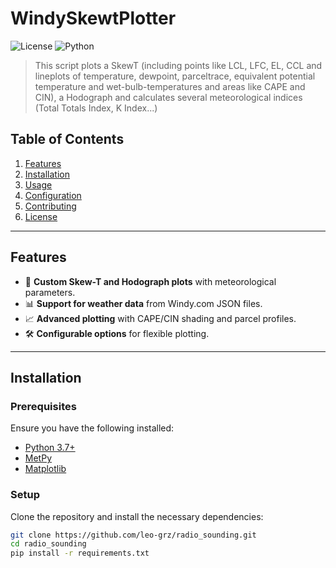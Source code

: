 # WindySkewtPlotter

![License](https://img.shields.io/badge/license-MIT-blue.svg) ![Python](https://img.shields.io/badge/python-3.7%2B-blue)

> This script plots a SkewT (including points like LCL, LFC, EL, CCL and lineplots of temperature, dewpoint, parceltrace, equivalent potential temperature and wet-bulb-temperatures and areas like CAPE and CIN), a Hodograph and calculates several meteorological indices (Total Totals Index, K Index...)

## Table of Contents
1. [Features](#features)
2. [Installation](#installation)
3. [Usage](#usage)
4. [Configuration](#configuration)
5. [Contributing](#contributing)
6. [License](#license)

---

## Features
- 🎯 **Custom Skew-T and Hodograph plots** with meteorological parameters.
- 📊 **Support for weather data** from Windy.com JSON files.
- 📈 **Advanced plotting** with CAPE/CIN shading and parcel profiles.
- 🛠 **Configurable options** for flexible plotting.

---

## Installation

### Prerequisites
Ensure you have the following installed:
- [Python 3.7+](https://www.python.org/downloads/)
- [MetPy](https://unidata.github.io/MetPy/)
- [Matplotlib](https://matplotlib.org/)

### Setup
Clone the repository and install the necessary dependencies:
```bash
git clone https://github.com/leo-grz/radio_sounding.git
cd radio_sounding
pip install -r requirements.txt


